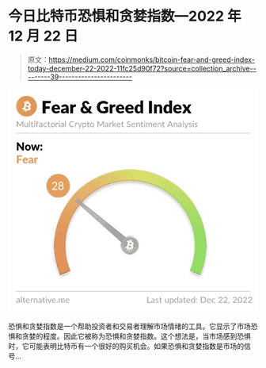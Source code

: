 # 今日比特币恐惧和贪婪指数—2022 年 12 月 22 日

> 原文：<https://medium.com/coinmonks/bitcoin-fear-and-greed-index-today-december-22-2022-11fc25d90f72?source=collection_archive---------39----------------------->

![](img/b97abdafe1a87f8cc7061ac555ab8d11.png)

恐惧和贪婪指数是一个帮助投资者和交易者理解市场情绪的工具。它显示了市场恐惧和贪婪的程度。因此它被称为恐惧和贪婪指数。这个想法是，当市场感到恐惧时，它可能表明比特币有一个很好的购买机会。如果恐惧和贪婪指数是市场的信号…